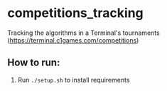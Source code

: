 # competitions_tracking
Tracking the algorithms in a Terminal's tournaments (https://terminal.c1games.com/competitions)

## How to run:
1. Run `./setup.sh` to install requirements